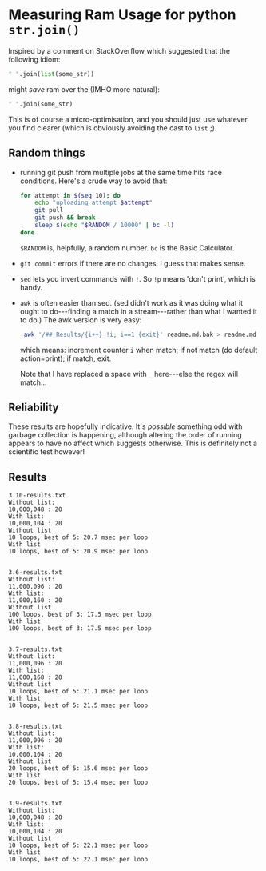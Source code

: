 # Measuring Ram Usage for python `str.join()`

Inspired by a comment on StackOverflow which suggested that the following idiom:

```python
" ".join(list(some_str))
```

might *save* ram over the (IMHO more natural):

```python
" ".join(some_str)
```

This is of course a micro-optimisation, and you should just use whatever you
find clearer (which is obviously avoiding the cast to `list` ;).

## Random things

- running git push from multiple jobs at the same time hits race
  conditions. Here's a crude way to avoid that:

  ```bash
  for attempt in $(seq 10); do
      echo "uploading attempt $attempt"
      git pull
      git push && break
      sleep $(echo "$RANDOM / 10000" | bc -l)
  done
  ```

  `$RANDOM` is, helpfully, a random number.  `bc` is the Basic Calculator.

- `git commit` errors if there are no changes.  I guess that makes sense.

- `sed` lets you invert commands with `!`. So `!p` means 'don't print', which is
  handy.
  
- `awk` is often easier than sed.  (sed didn't work as it was doing what it
  ought to do---finding a match in a stream---rather than what I wanted it to
  do.)  The awk version is very easy:
  
  ```bash
   awk '/##_Results/{i++} !i; i==1 {exit}' readme.md.bak > readme.md
   ```
   which means: increment counter `i` when match; if not match (do default action=print); if match, exit.
   
   Note that I have replaced a space with `_` here---else the regex will match...
 
 
## Reliability

These results are hopefully indicative.  It's *possible* something odd with
garbage collection is happening, although altering the order of running appears
to have no affect which suggests otherwise.  This is definitely not a scientific
test however!

## Results
```
3.10-results.txt
Without list:
10,000,048 : 20
With list:
10,000,104 : 20
Without list
10 loops, best of 5: 20.7 msec per loop
With list
10 loops, best of 5: 20.9 msec per loop


3.6-results.txt
Without list:
11,000,096 : 20
With list:
11,000,160 : 20
Without list
100 loops, best of 3: 17.5 msec per loop
With list
100 loops, best of 3: 17.5 msec per loop


3.7-results.txt
Without list:
11,000,096 : 20
With list:
11,000,168 : 20
Without list
10 loops, best of 5: 21.1 msec per loop
With list
10 loops, best of 5: 21.5 msec per loop


3.8-results.txt
Without list:
11,000,096 : 20
With list:
10,000,104 : 20
Without list
20 loops, best of 5: 15.6 msec per loop
With list
20 loops, best of 5: 15.4 msec per loop


3.9-results.txt
Without list:
10,000,048 : 20
With list:
10,000,104 : 20
Without list
10 loops, best of 5: 22.1 msec per loop
With list
10 loops, best of 5: 22.1 msec per loop


```
